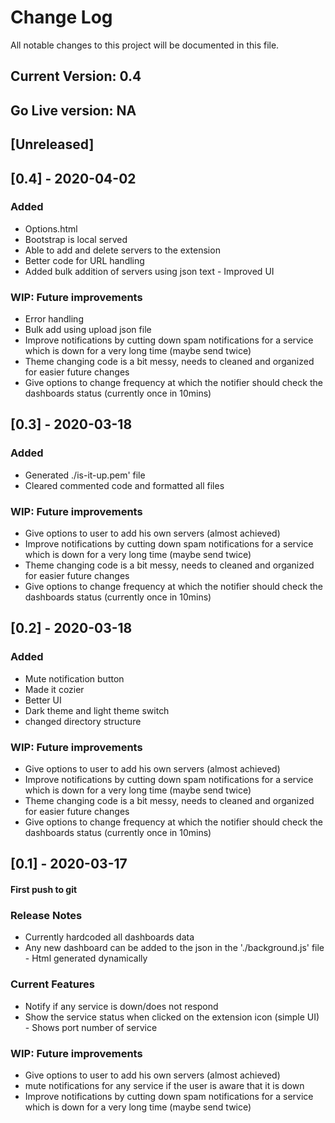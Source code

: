 # Change Log

All notable changes to this project will be documented in this file.

## Current Version: 0.4

## Go Live version: NA

## [Unreleased]

## [0.4] - 2020-04-02

### Added

- Options.html
- Bootstrap is local served
- Able to add and delete servers to the extension
- Better code for URL handling
- Added bulk addition of servers using json text - Improved UI

### WIP: Future improvements

- Error handling
- Bulk add using upload json file
- Improve notifications by cutting down spam notifications for a service which is down for a very long time (maybe send twice)
- Theme changing code is a bit messy, needs to cleaned and organized for easier future changes
- Give options to change frequency at which the notifier should check the dashboards status (currently once in 10mins)

## [0.3] - 2020-03-18

### Added

- Generated ./is-it-up.pem' file
- Cleared commented code and formatted all files

### WIP: Future improvements

- Give options to user to add his own servers (almost achieved)
- Improve notifications by cutting down spam notifications for a service which is down for a very long time (maybe send twice)
- Theme changing code is a bit messy, needs to cleaned and organized for easier future changes
- Give options to change frequency at which the notifier should check the dashboards status (currently once in 10mins)

## [0.2] - 2020-03-18

### Added

- Mute notification button
- Made it cozier
- Better UI
- Dark theme and light theme switch
- changed directory structure

### WIP: Future improvements

- Give options to user to add his own servers (almost achieved)
- Improve notifications by cutting down spam notifications for a service which is down for a very long time (maybe send twice)
- Theme changing code is a bit messy, needs to cleaned and organized for easier future changes
- Give options to change frequency at which the notifier should check the dashboards status (currently once in 10mins)

## [0.1] - 2020-03-17

#### First push to git

### Release Notes

- Currently hardcoded all dashboards data
- Any new dashboard can be added to the json in the './background.js' file - Html generated dynamically

### Current Features

- Notify if any service is down/does not respond
- Show the service status when clicked on the extension icon (simple UI) - Shows port number of service

### WIP: Future improvements

- Give options to user to add his own servers (almost achieved)
- mute notifications for any service if the user is aware that it is down
- Improve notifications by cutting down spam notifications for a service which is down for a very long time (maybe send twice)
